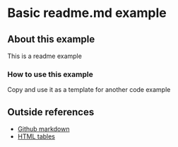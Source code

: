 # Basic readme.md example
## About this example
This is a readme example
### How to use this example
Copy and use it as a template for another code example
## Outside references
* [Github markdown](https://docs.github.com/en/get-started/writing-on-github/getting-started-with-writing-and-formatting-on-github/basic-writing-and-formatting-syntax)
* [HTML tables](https://www.w3schools.com/html/html_tables.asp)

